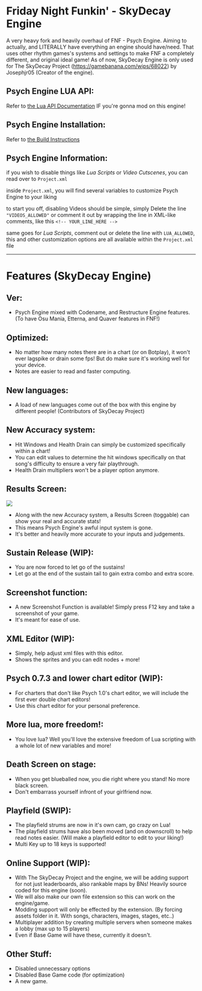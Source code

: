 # Friday Night Funkin' - SkyDecay Engine
A very heavy fork and heavily overhaul of FNF - Psych Engine. Aiming to actually, and LITERALLY have everything an engine should have/need. That uses other rhythm games's systems and settings to make FNF a completely different, and original ideal game! As of now, SkyDecay Engine is only used for The SkyDecay Project (https://gamebanana.com/wips/68022) by Josephjr05 (Creator of the engine).

## Psych Engine LUA API:

Refer to [the Lua API Documentation](https://shadowmario.github.io/psychengine.lua/) IF you're gonna mod on this engine!

## Psych Engine Installation:

Refer to [the Build Instructions](./BUILDING.md)

## Psych Engine Information:

if you wish to disable things like *Lua Scripts* or *Video Cutscenes*, you can read over to `Project.xml`

inside `Project.xml`, you will find several variables to customize Psych Engine to your liking

to start you off, disabling Videos should be simple, simply Delete the line `"VIDEOS_ALLOWED"` or comment it out by wrapping the line in XML-like comments, like this `<!-- YOUR_LINE_HERE -->`

same goes for *Lua Scripts*, comment out or delete the line with `LUA_ALLOWED`, this and other customization options are all available within the `Project.xml` file

_____________________________________

# Features (SkyDecay Engine)

## Ver:
* Psych Engine mixed with Codename, and Restructure Engine features.
(To have Osu Mania, Etterna, and Quaver features in FNF!)
  
## Optimized:
* No matter how many notes there are in a chart (or on Botplay), it won't ever lagspike or drain some fps! But do make sure it's working well for your device.
* Notes are easier to read and faster computing.

## New languages:
* A load of new languages come out of the box with this engine by different people! (Contributors of SkyDecay Project)

## New Accuracy system:

* Hit Windows and Health Drain can simply be customized specifically within a chart! 
* You can edit values to determine the hit windows specifically on that song's difficulty to ensure a very fair playthrough.
* Health Drain multipliers won't be a player option anymore.

## Results Screen:
![](https://github.com/user-attachments/assets/fce40633-e095-4f6b-a96a-d95bdb86e3fd)
* Along with the new Accuracy system, a Results Screen (toggable) can show your real and accurate stats!
* This means Psych Engine's awful input system is gone.
* It's better and heavily more accurate to your inputs and judgements.

## Sustain Release (WIP):
* You are now forced to let go of the sustains!
* Let go at the end of the sustain tail to gain extra combo and extra score.

## Screenshot function:
* A new Screenshot Function is available! Simply press F12 key and take a screenshot of your game.
* It's meant for ease of use.

## XML Editor (WIP):
* Simply, help adjust xml files with this editor.
* Shows the sprites and you can edit nodes + more!

## Psych 0.7.3 and lower chart editor (WIP):
* For charters that don't like Psych 1.0's chart editor, we will include the first ever double chart editors!
* Use this chart editor for your personal preference.

## More lua, more freedom!:
* You love lua? Well you'll love the extensive freedom of Lua scripting with a whole lot of new variables and more!

## Death Screen on stage:
* When you get blueballed now, you die right where you stand! No more black screen.
* Don't embarrass yourself infront of your girlfriend now.

## Playfield (SWIP):
* The playfield strums are now in it's own cam, go crazy on Lua!
* The playfield strums have also been moved (and on downscroll) to help read notes easier.
(Will make a playfield editor to edit to your liking!)
* Multi Key up to 18 keys is supported!

## Online Support (WIP):
* With The SkyDecay Project and the engine, we will be adding support for not just leaderboards, also rankable maps by BNs! Heavily source coded for this engine (soon).
* We will also make our own file extension so this can work on the engine/game.
* Modding support will only be effected by the extension. (By forcing assets folder in it. With songs, characters, images, stages, etc..)
* Multiplayer addition by creating multiple servers when someone makes a lobby (max up to 15 players)
* Even if Base Game will have these, currently it doesn't.

## Other Stuff:
* Disabled unnecessary options
* Disabled Base Game code (for optimization)
* A new game.
